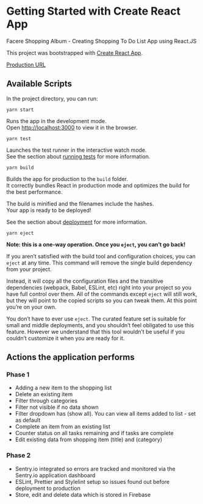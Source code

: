 # Getting Started with Create React App

Facere Shopping Album - Creating Shopping To Do List App using React.JS

This project was bootstrapped with [Create React App](https://github.com/facebook/create-react-app).

[Production URL](https://facere-shopping-album.netlify.app/)

## Available Scripts

In the project directory, you can run:

```
yarn start
```

Runs the app in the development mode.\
Open [http://localhost:3000](http://localhost:3000) to view it in the browser.

```
yarn test
```

Launches the test runner in the interactive watch mode.\
See the section about [running tests](https://facebook.github.io/create-react-app/docs/running-tests) for more information.

```
yarn build
```

Builds the app for production to the `build` folder.\
It correctly bundles React in production mode and optimizes the build for the best performance.

The build is minified and the filenames include the hashes.\
Your app is ready to be deployed!

See the section about [deployment](https://facebook.github.io/create-react-app/docs/deployment) for more information.

```
yarn eject
```

**Note: this is a one-way operation. Once you `eject`, you can’t go back!**

If you aren’t satisfied with the build tool and configuration choices, you can `eject` at any time. This command will remove the single build dependency from your project.

Instead, it will copy all the configuration files and the transitive dependencies (webpack, Babel, ESLint, etc) right into your project so you have full control over them. All of the commands except `eject` will still work, but they will point to the copied scripts so you can tweak them. At this point you’re on your own.

You don’t have to ever use `eject`. The curated feature set is suitable for small and middle deployments, and you shouldn’t feel obligated to use this feature. However we understand that this tool wouldn’t be useful if you couldn’t customize it when you are ready for it.

## Actions the application performs

### Phase 1

- Adding a new item to the shopping list
- Delete an existing item
- Filter through categories
- Filter not visible if no data shown
- Filter dropdown has (show all). You can view all items added to list - set as default
- Complete an item from an existing list
- Counter status on all tasks remaining and if tasks are complete
- Edit existing data from shopping item (title) and (category)

### Phase 2

- Sentry.io integrated so errors are tracked and monitored via the Sentry.io application dashboard
- ESLint, Prettier and Stylelint setup so issues found out before deployment to production
- Store, edit and delete data which is stored in Firebase
